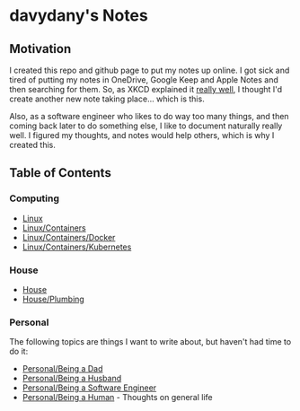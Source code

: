 # davydany's Notes 

## Motivation

I created this repo and github page to put my notes up online. I got sick and tired 
of putting my notes in OneDrive, Google Keep and Apple Notes and then searching for
them. So, as XKCD explained it <a href="https://xkcd.com/927/" target="_blank">really well</a>, 
I thought I'd create another new note taking place... which is this.

Also, as a software engineer who likes to do way too many things, and then coming back later to 
do something else, I like to document naturally really well. I figured my thoughts, and notes would
help others, which is why I created this.

## Table of Contents

### Computing
* [Linux](./linux/README.md)
* [Linux/Containers](./linux/containers/README.md)
* [Linux/Containers/Docker](./linux/containers/docker/README.md)
* [Linux/Containers/Kubernetes](./linux/containers/kubernetes/README.md)

### House
* [House](./house/README.md)
* [House/Plumbing](./house/plumbing/README.md)

### Personal
The following topics are things I want to write about, but haven't had time to do it:

* [Personal/Being a Dad](./personal/being-a-dad/README.md)
* [Personal/Being a Husband](./personal/being-a-husband/README.md)
* [Personal/Being a Software Engineer](./personal/being-a-software-engineer/README.md)
* [Personal/Being a Human](./personal/being-a-human/README.md) - Thoughts on general life 

